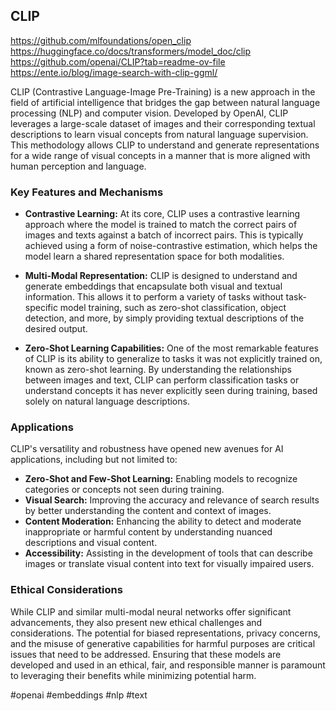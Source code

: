 ## CLIP

https://github.com/mlfoundations/open_clip
https://huggingface.co/docs/transformers/model_doc/clip
https://github.com/openai/CLIP?tab=readme-ov-file
https://ente.io/blog/image-search-with-clip-ggml/

CLIP (Contrastive Language-Image Pre-Training) is a new approach in the field of artificial intelligence that bridges the gap between natural language processing (NLP) and computer vision. Developed by OpenAI, CLIP leverages a large-scale dataset of images and their corresponding textual descriptions to learn visual concepts from natural language supervision. This methodology allows CLIP to understand and generate representations for a wide range of visual concepts in a manner that is more aligned with human perception and language.

### Key Features and Mechanisms

- **Contrastive Learning:** At its core, CLIP uses a contrastive learning approach where the model is trained to match the correct pairs of images and texts against a batch of incorrect pairs. This is typically achieved using a form of noise-contrastive estimation, which helps the model learn a shared representation space for both modalities.

- **Multi-Modal Representation:** CLIP is designed to understand and generate embeddings that encapsulate both visual and textual information. This allows it to perform a variety of tasks without task-specific model training, such as zero-shot classification, object detection, and more, by simply providing textual descriptions of the desired output.

- **Zero-Shot Learning Capabilities:** One of the most remarkable features of CLIP is its ability to generalize to tasks it was not explicitly trained on, known as zero-shot learning. By understanding the relationships between images and text, CLIP can perform classification tasks or understand concepts it has never explicitly seen during training, based solely on natural language descriptions.

### Applications

CLIP's versatility and robustness have opened new avenues for AI applications, including but not limited to:

- **Zero-Shot and Few-Shot Learning:** Enabling models to recognize categories or concepts not seen during training.
- **Visual Search:** Improving the accuracy and relevance of search results by better understanding the content and context of images.
- **Content Moderation:** Enhancing the ability to detect and moderate inappropriate or harmful content by understanding nuanced descriptions and visual content.
- **Accessibility:** Assisting in the development of tools that can describe images or translate visual content into text for visually impaired users.

### Ethical Considerations

While CLIP and similar multi-modal neural networks offer significant advancements, they also present new ethical challenges and considerations. The potential for biased representations, privacy concerns, and the misuse of generative capabilities for harmful purposes are critical issues that need to be addressed. Ensuring that these models are developed and used in an ethical, fair, and responsible manner is paramount to leveraging their benefits while minimizing potential harm.

<!-- Keywords -->
#openai #embeddings #nlp #text
<!-- /Keywords -->
